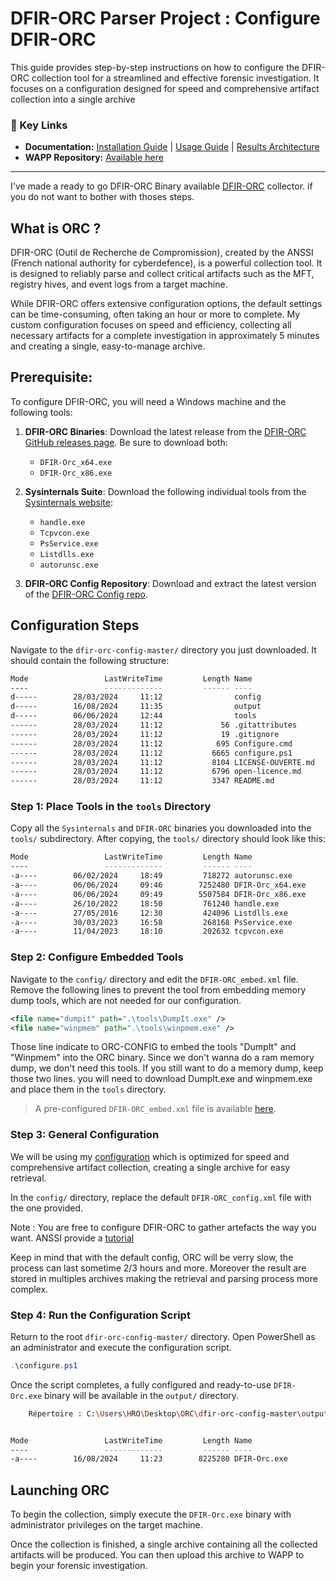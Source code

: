 
# DFIR-ORC Parser Project : Configure DFIR-ORC

This guide provides step-by-step instructions on how to configure the DFIR-ORC collection tool for a streamlined and effective forensic investigation. It focuses on a configuration designed for speed and comprehensive artifact collection into a single archive

### 📌  Key Links

* **Documentation:** [Installation Guide](https://github.com/youhgo/WFAPP/blob/master/ressources/documentation/how_to_install.md) | [Usage Guide](https://github.com/youhgo/WFAPP/blob/master/ressources/documentation/how_to_use.md) | [Results Architecture](https://github.com/youhgo/WFAPP/blob/master/ressources/documentation/Explaining_the_results.md)
* **WAPP Repository:** [Available here](https://github.com/youhgo/WFAPP)
---

I've made a ready to go DFIR-ORC Binary available [DFIR-ORC](https://github.com/youhgo/WFAPP/tree/master/api/ressources) collector. 
 if you do not want to bother with thoses steps.

## What is ORC ?

DFIR-ORC (Outil de Recherche de Compromission), created by the ANSSI (French national authority for cyberdefence), is a powerful collection tool. It is designed to reliably parse and collect critical artifacts such as the MFT, registry hives, and event logs from a target machine.

While DFIR-ORC offers extensive configuration options, the default settings can be time-consuming, often taking an hour or more to complete. My custom configuration focuses on speed and efficiency, collecting all necessary artifacts for a complete investigation in approximately 5 minutes and creating a single, easy-to-manage archive.


## Prerequisite:

To configure DFIR-ORC, you will need a Windows machine and the following tools:

1. **DFIR-ORC Binaries**: Download the latest release from the [DFIR-ORC GitHub releases page](https://github.com/DFIR-ORC/dfir-orc/releases). Be sure to download both:

   * `DFIR-Orc_x64.exe`
   * `DFIR-Orc_x86.exe`

2. **Sysinternals Suite**: Download the following individual tools from the [Sysinternals website](https://learn.microsoft.com/en-us/sysinternals/downloads/):
   * `handle.exe`
   * `Tcpvcon.exe`
   * `PsService.exe`
   * `Listdlls.exe`
   * `autorunsc.exe`

3. **DFIR-ORC Config Repository**: Download and extract the latest version of the [DFIR-ORC Config repo](https://github.com/DFIR-ORC/dfir-orc-config).

## Configuration Steps

Navigate to the `dfir-orc-config-master/` directory you just downloaded. It should contain the following structure:

```bash
Mode                 LastWriteTime         Length Name
----                 -------------         ------ ----
d-----        28/03/2024     11:12                config
d-----        16/08/2024     11:35                output
d-----        06/06/2024     12:44                tools
------        28/03/2024     11:12             56 .gitattributes
------        28/03/2024     11:12             19 .gitignore
------        28/03/2024     11:12            695 Configure.cmd
------        28/03/2024     11:12           6665 configure.ps1
------        28/03/2024     11:12           8104 LICENSE-OUVERTE.md
------        28/03/2024     11:12           6796 open-licence.md
------        28/03/2024     11:12           3347 README.md
```

### Step 1: Place Tools in the `tools` Directory

Copy all the `Sysinternals` and `DFIR-ORC` binaries you downloaded into the `tools/` subdirectory.
After copying, the `tools/` directory should look like this:

```bash
Mode                 LastWriteTime         Length Name
----                 -------------         ------ ----
-a----        06/02/2024     18:49         718272 autorunsc.exe
-a----        06/06/2024     09:46        7252480 DFIR-Orc_x64.exe
-a----        06/06/2024     09:49        5507584 DFIR-Orc_x86.exe
-a----        26/10/2022     18:50         761240 handle.exe
-a----        27/05/2016     12:30         424096 Listdlls.exe
-a----        30/03/2023     16:58         268168 PsService.exe
-a----        11/04/2023     18:10         202632 tcpvcon.exe
```

### Step 2: Configure Embedded Tools

Navigate to the `config/` directory and edit the `DFIR-ORC_embed.xml` file.
Remove the following lines to prevent the tool from embedding memory dump tools, which are not needed for our configuration.

```xml
<file name="dumpit" path=".\tools\DumpIt.exe" />
<file name="winpmem" path=".\tools\winpmem.exe" />
```

Those line indicate to ORC-CONFIG to embed the tools "DumpIt" and "Winpmem" into the ORC binary. Since we don't wanna do a ram memory dump, we don't need this tools.
If you still want to do a memory dump, keep those two lines.
you will need to download DumpIt.exe and winpmem.exe and place them in the `tools` directory.

> A pre-configured `DFIR-ORC_embed.xml` file is available [here](https://github.com/youhgo/DOPP/blob/master/ressources/DFIR-ORC_embed.xml).

### Step 3: General Configuration

We will be using my [configuration](https://github.com/youhgo/WFAPP/blob/master/api/ressources/DFIR-ORC_config.xml)
 which is optimized for speed and comprehensive artifact collection, creating a single archive for easy retrieval.

In the  `config/` directory, replace the default `DFIR-ORC_config.xml` file with the one provided.

Note :
You are free to configure DFIR-ORC to gather artefacts the way you want. ANSSI provide a [tutorial](https://dfir-orc.github.io/configuration.html)

Keep in mind that with the default config, ORC will be verry slow, the process can last sometime 2/3 hours and more.
Moreover the result are stored in multiples archives making the retrieval and parsing process more complex.


### Step 4: Run the Configuration Script

Return to the root `dfir-orc-config-master/` directory. Open PowerShell as an administrator and execute the configuration script.
```PowerShell
.\configure.ps1
```

Once the script completes, a fully configured and ready-to-use `DFIR-Orc.exe` binary will be available in the `output/` directory.
```bash
    Répertoire : C:\Users\HRO\Desktop\ORC\dfir-orc-config-master\output


Mode                 LastWriteTime         Length Name
----                 -------------         ------ ----
-a----        16/08/2024     11:23        8225280 DFIR-Orc.exe
```
## Launching ORC

To begin the collection, simply execute the `DFIR-Orc.exe` binary with administrator privileges on the target machine.

Once the collection is finished, a single archive containing all the collected artifacts will be produced. You can then upload this archive to WAPP to begin your forensic investigation.


